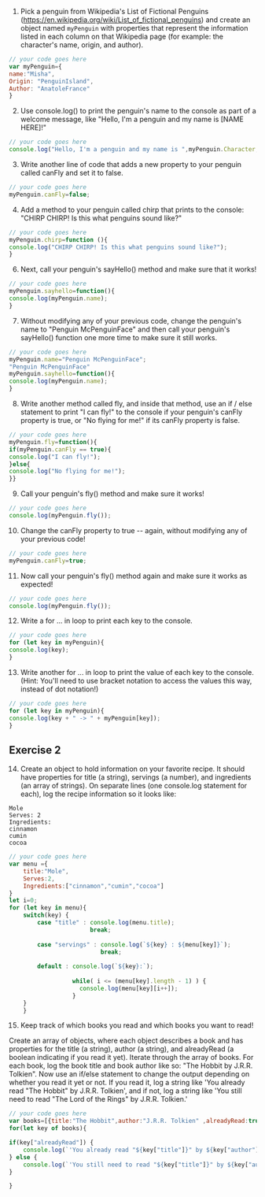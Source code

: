 1. Pick a penguin from Wikipedia's List of Fictional Penguins (https://en.wikipedia.org/wiki/List_of_fictional_penguins) and create an object named `myPenguin` with properties that represent the information listed in each column on that Wikipedia page (for example: the character's name, origin, and author).

```js
// your code goes here
var myPenguin={
name:"Misha",
Origin: "PenguinIsland",
Author:	"AnatoleFrance"
}
```

2. Use console.log() to print the penguin's name to the console as part of a welcome message, like "Hello, I'm a penguin and my name is [NAME HERE]!"

```js
// your code goes here
console.log("Hello, I'm a penguin and my name is ",myPenguin.Character,"!");
```

3. Write another line of code that adds a new property to your penguin called canFly and set it to false.

```js
// your code goes here
myPenguin.canFly=false;
```

4. Add a method to your penguin called chirp that prints to the console: "CHIRP CHIRP! Is this what penguins sound like?"

```js
// your code goes here
myPenguin.chirp=function (){
console.log("CHIRP CHIRP! Is this what penguins sound like?");
}
```

6. Next, call your penguin's sayHello() method and make sure that it works!

```js
// your code goes here
myPenguin.sayhello=function(){
console.log(myPenguin.name);
}
```

7. Without modifying any of your previous code, change the penguin's name to "Penguin McPenguinFace" and then call your penguin's sayHello() function one more time to make sure it still works.

```js
// your code goes here
myPenguin.name="Penguin McPenguinFace";
"Penguin McPenguinFace"
myPenguin.sayhello=function(){
console.log(myPenguin.name);
}
```

8. Write another method called fly, and inside that method, use an if / else statement to print "I can fly!" to the console if your penguin's canFly property is true, or "No flying for me!" if its canFly property is false.

```js
// your code goes here
myPenguin.fly=function(){
if(myPenguin.canFly == true){
console.log("I can fly!");
}else{
console.log("No flying for me!");
}}
```

9. Call your penguin's fly() method and make sure it works!

```js
// your code goes here
console.log(myPenguin.fly());
```

10. Change the canFly property to true -- again, without modifying any of your previous code!

```js
// your code goes here
myPenguin.canFly=true;

```

11. Now call your penguin's fly() method again and make sure it works as expected!

```js
// your code goes here
console.log(myPenguin.fly());
```

12. Write a for ... in loop to print each key to the console.

```js
// your code goes here
for (let key in myPenguin){
console.log(key);
}
```

13. Write another for ... in loop to print the value of each key to the console. (Hint: You'll need to use bracket notation to access the values this way, instead of dot notation!)

```js
// your code goes here
for (let key in myPenguin){
console.log(key + " -> " + myPenguin[key]);
}
```

## Exercise 2
 14. Create an object to hold information on your favorite recipe. It should have properties for title (a string), servings (a number), and ingredients (an array of strings).
 On separate lines (one console.log statement for each), log the recipe information so it looks like:
 ```
 Mole
 Serves: 2
 Ingredients:
 cinnamon
 cumin
 cocoa
```

```js
// your code goes here
var menu ={
    title:"Mole",
    Serves:2,
    Ingredients:["cinnamon","cumin","cocoa"]
}
let i=0;
for (let key in menu){
    switch(key) {
        case "title" : console.log(menu.title);
                       break;
        
        case "servings" : console.log(`${key} : ${menu[key]}`);
                          break;
        
        default : console.log(`${key}:`);
                  
                  while( i <= (menu[key].length - 1) ) {
                    console.log(menu[key][i++]);
                  }
    } 
    }
```

 15. Keep track of which books you read and which books you want to read!

 Create an array of objects, where each object describes a book and has properties for the title (a string), author (a string), and alreadyRead (a boolean indicating if you read it yet).
 Iterate through the array of books. For each book, log the book title and book author like so: "The Hobbit by J.R.R. Tolkien".
 Now use an if/else statement to change the output depending on whether you read it yet or not. If you read it, log a string like 'You already read "The Hobbit" by J.R.R. Tolkien', and if not, log a string like 'You still need to read "The Lord of the Rings" by J.R.R. Tolkien.'

 ```js
// your code goes here
var books=[{title:"The Hobbit",author:"J.R.R. Tolkien" ,alreadyRead:true},{title:"The Lord of the Rings",author:"J.R.R. Tolkien" ,alreadyRead:false}];
for(let key of books){
 
 if(key["alreadyRead"]) {
     console.log(`'You already read "${key["title"]}" by ${key["author"]}'`);
 } else {
     console.log(`'You still need to read "${key["title"]}" by ${key["author"]}'`);
 }
 
}

```

